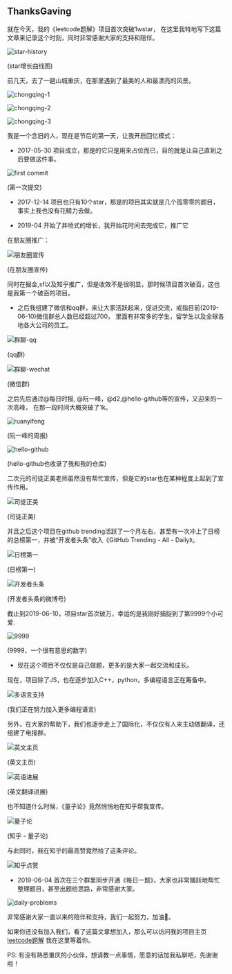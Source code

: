 ## ThanksGaving

就在今天，我的《leetcode题解》项目首次突破1wstar， 在这里我特地写下这篇文章来记录这个时刻，同时非常感谢大家的支持和陪伴。

![star-history](./assets/thanks-gaving/star-history.jpg)

(star增长曲线图)

前几天，去了一趟山城重庆，在那里遇到了最美的人和最漂亮的风景。

![chongqing-1](./assets/thanks-gaving/chongqing-1.jpeg)

![chongqing-2](./assets/thanks-gaving/chongqing-2.jpeg)

![chongqing-3](./assets/thanks-gaving/chongqing-3.jpeg)

我是一个念旧的人，现在是节后的第一天，让我开启回忆模式：

- 2017-05-30 项目成立，那是的它只是用来占位而已，目的就是让自己直到之后要做这件事。

![first commit](./assets/thanks-gaving/first-commit.jpg)

(第一次提交)

- 2017-12-14 项目也只有10个star，那是的项目其实就是几个孤零零的题目，事实上我也没有花精力去做。

- 2019-04 开始了井喷式的增长，我开始花时间去完成它，推广它

在朋友圈推广：

![朋友圈宣传](./assets/thanks-gaving/朋友圈宣传.jpeg)

(在朋友圈宣传)

同时在掘金,sf以及知乎推广，但是收效不是很明显，那时候项目首次破百，这也是我第一个破百的项目。

- 之后我组建了微信和qq群，来让大家活跃起来，促进交流，戒指目前(2019-06-10)微信群总人数已经超过700，
里面有非常多的学生，留学生以及全球各地各大公司的员工。

![群聊-qq](./assets/thanks-gaving/群聊-qq.jpg)

(qq群)

![群聊-wechat](./assets/thanks-gaving/群聊-wechat.jpg)

(微信群)


之后先后通过@每日时报, @阮一峰，@d2,@hello-github等的宣传，又迎来的一次高峰，
在那一段时间大概突破了1k。

![ruanyifeng](./assets/thanks-gaving/ruanyifeng.jpeg)

(阮一峰的周报)

![hello-github](./assets/thanks-gaving/hello-github.jpeg)

(hello-github也收录了我和我的仓库)

二次元的司徒正美老师虽然没有帮忙宣传，但是它的star也在某种程度上起到了宣传作用。

![司徒正美](./assets/thanks-gaving/司徒正美.jpeg)

(司徒正美)

并且之后这个项目在github trending活跃了一个月左右，甚至有一次冲上了日榜的总榜第一，并被“开发者头条”收入《GitHub Trending - All - Daily》。


![日榜第一](./assets/thanks-gaving/日榜第一.jpeg)

(日榜第一)

![开发者头条](./assets/thanks-gaving/开发者头条.jpeg)

(开发者头条的微博号)


截止到2019-06-10，项目star首次破万，幸运的是我刚好捕捉到了第9999个小可爱.

![9999](./assets/thanks-gaving/9999.jpeg)

(9999，一个很有意思的数字)

- 现在这个项目不仅仅是自己做题，更多的是大家一起交流和成长。 

现在，项目除了JS，也在逐步加入C++，python，多编程语言正在筹备中。

![多语言支持](./assets/thanks-gaving/多语言支持.jpg)

(我们正在努力加入更多编程语言)

另外，在大家的帮助下，我们也逐步走上了国际化，不仅仅有人来主动做翻译，还组建了电报群。

![英文主页](./assets/thanks-gaving/英文主页.jpg)

(英文主页)

![英语进展](./assets/thanks-gaving/英语进展.jpg)

(英文翻译进展)

也不知道什么时候，《量子论》竟然悄悄地在知乎帮我宣传。

![量子论](./assets/thanks-gaving/量子论.jpeg)

(知乎 - 量子论)

与此同时，我在知乎的最高赞竟然给了这条评论。

![知乎点赞](./assets/thanks-gaving/知乎点赞.jpeg)

- 2019-06-04 首次在三个群里同步开通《每日一题》，大家也非常踊跃地帮忙整理题目，甚至出题给思路，非常感谢大家。

![daily-problems](./assets/thanks-gaving/daily-problems.jpg)

非常感谢大家一直以来的陪伴和支持，我们一起努力，加油💪。

如果你还没有加入我们，看了这篇文章想加入，那么可以访问我的项目主页 [leetcode题解](https://github.com/azl397985856/leetcode)
我在这里等着你。

PS: 有没有熟悉重庆的小伙伴，想请教一点事情，愿意的话加我私聊吧，先谢谢啦！

